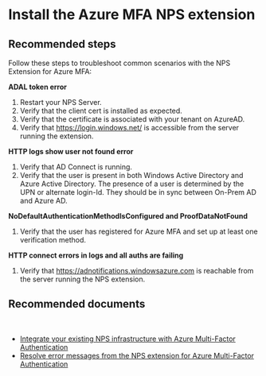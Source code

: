 <properties  
   pageTitle="Cloud-based MFA/Installing or configuring Azure MFA NPS extension" 
   description="Installing or configuring extensions for MFA service (cloud)" 
   service="microsoft.aad" 
   resource="Microsoft_AAD_IAM" 
   authors="kgremban" 
   displayOrder="140"
   selfHelpType="resource" 
   supportTopicIds=""
   resourceTags="mfa_overview"
   productPesIds="" 
   cloudEnvironments="public" 
 /> 


# <a name="install-the-azure-mfa-nps-extension"></a>Install the Azure MFA NPS extension

## <a name="recommended-steps"></a>**Recommended steps** 
Follow these steps to troubleshoot common scenarios with the NPS Extension for Azure MFA: 

**ADAL token error**

1. Restart your NPS Server. 
2. Verify that the client cert is installed as expected. 
3. Verify that the certificate is associated with your tenant on AzureAD. 
4. Verify that https://login.windows.net/ is accessible from the server running the extension. 

**HTTP logs show user not found error**

1. Verify that AD Connect is running. 
2. Verify that the user is present in both Windows Active Directory and Azure Active Directory. The presence of a user is determined by the UPN or alternate login-Id. They should be in sync between On-Prem AD and Azure AD. 

**NoDefaultAuthenticationMethodIsConfigured and ProofDataNotFound**

1. Verify that the user has registered for Azure MFA and set up at least one verification method. 

**HTTP connect errors in logs and all auths are failing**

1. Verify that https://adnotifications.windowsazure.com is reachable from the server running the NPS extension. 

## <a name="recommended-documents"></a>**Recommended documents** 
  
- [Integrate your existing NPS infrastructure with Azure Multi-Factor Authentication](https://docs.microsoft.com/azure/multi-factor-authentication/multi-factor-authentication-nps-extension) 
- [Resolve error messages from the NPS extension for Azure Multi-Factor Authentication](https://review.docs.microsoft.com/azure/multi-factor-authentication/multi-factor-authentication-nps-errors?branch=pr-en-us-10717)

